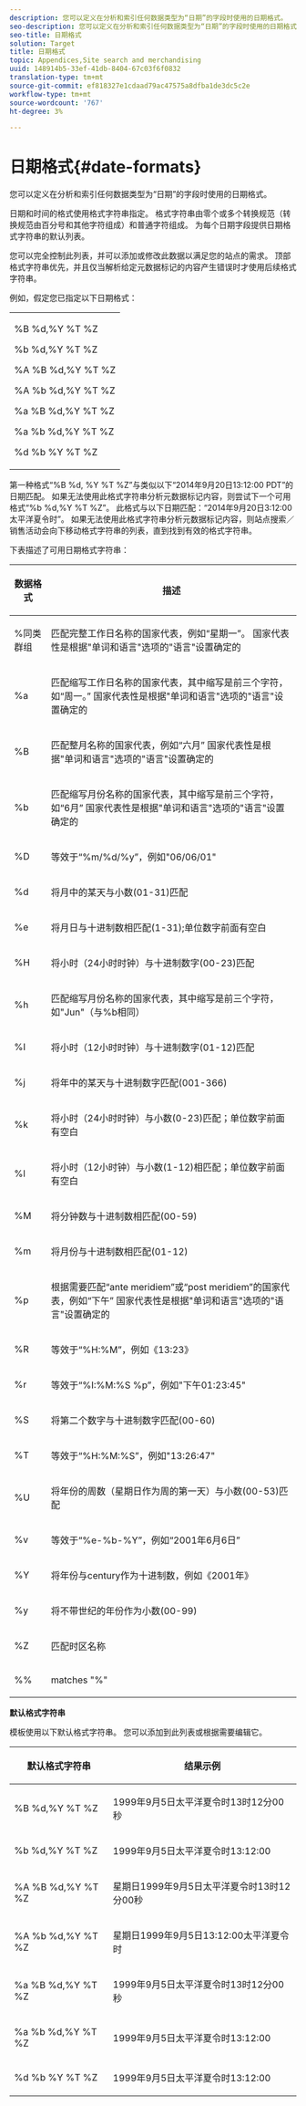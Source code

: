 ```yaml
---
description: 您可以定义在分析和索引任何数据类型为“日期”的字段时使用的日期格式。
seo-description: 您可以定义在分析和索引任何数据类型为“日期”的字段时使用的日期格式。
seo-title: 日期格式
solution: Target
title: 日期格式
topic: Appendices,Site search and merchandising
uuid: 148914b5-33ef-41db-8404-67c03f6f0832
translation-type: tm+mt
source-git-commit: ef818327e1cdaad79ac47575a8dfba1de3dc5c2e
workflow-type: tm+mt
source-wordcount: '767'
ht-degree: 3%

---
```



# 日期格式{#date-formats}

您可以定义在分析和索引任何数据类型为“日期”的字段时使用的日期格式。

日期和时间的格式使用格式字符串指定。 格式字符串由零个或多个转换规范（转换规范由百分号和其他字符组成）和普通字符组成。 为每个日期字段提供日期格式字符串的默认列表。

您可以完全控制此列表，并可以添加或修改此数据以满足您的站点的需求。 顶部格式字符串优先，并且仅当解析给定元数据标记的内容产生错误时才使用后续格式字符串。

例如，假定您已指定以下日期格式：

<table> 
 <tbody> 
  <tr> 
   <td colname="col1"> <p>%B %d,%Y %T %Z </p> <p>%b %d,%Y %T %Z </p> <p>%A %B %d,%Y %T %Z </p> <p>%A %b %d,%Y %T %Z </p> <p>%a %B %d,%Y %T %Z </p> <p>%a %b %d,%Y %T %Z </p> <p>%d %b %Y %T %Z </p> </td> 
  </tr> 
 </tbody> 
</table>

第一种格式“%B %d, %Y %T %Z”与类似以下“2014年9月20日13:12:00 PDT”的日期匹配。 如果无法使用此格式字符串分析元数据标记内容，则尝试下一个可用格式“%b %d,%Y %T %Z”。 此格式与以下日期匹配：“2014年9月20日3:12:00太平洋夏令时”。 如果无法使用此格式字符串分析元数据标记内容，则站点搜索／销售活动会向下移动格式字符串的列表，直到找到有效的格式字符串。

下表描述了可用日期格式字符串：

<table> 
 <thead> 
  <tr> 
   <th colname="col1" class="entry"> <p>数据格式 </p> </th> 
   <th colname="col2" class="entry"> <p>描述 </p> </th> 
  </tr> 
 </thead>
 <tbody> 
  <tr> 
   <td colname="col1"> <p>%同类群组 </p> </td> 
   <td colname="col2"> <p>匹配完整工作日名称的国家代表，例如“星期一”。 国家代表性是根据"单词和语言"选项的"语言"设置确定的 </p> </td> 
  </tr> 
  <tr> 
   <td colname="col1"> <p>%a </p> </td> 
   <td colname="col2"> <p> 匹配缩写工作日名称的国家代表，其中缩写是前三个字符，如“周一。” 国家代表性是根据"单词和语言"选项的"语言"设置确定的 </p> </td> 
  </tr> 
  <tr> 
   <td colname="col1"> <p>%B </p> </td> 
   <td colname="col2"> <p> 匹配整月名称的国家代表，例如“六月” 国家代表性是根据"单词和语言"选项的"语言"设置确定的 </p> </td> 
  </tr> 
  <tr> 
   <td colname="col1"> <p>%b </p> </td> 
   <td colname="col2"> <p> 匹配缩写月份名称的国家代表，其中缩写是前三个字符，如“6月” 国家代表性是根据"单词和语言"选项的"语言"设置确定的 </p> </td> 
  </tr> 
  <tr> 
   <td colname="col1"> <p>%D </p> </td> 
   <td colname="col2"> <p> 等效于“%m/%d/%y”，例如"06/06/01" </p> </td> 
  </tr> 
  <tr> 
   <td colname="col1"> <p>%d </p> </td> 
   <td colname="col2"> <p> 将月中的某天与小数(01-31)匹配 </p> </td> 
  </tr> 
  <tr> 
   <td colname="col1"> <p>%e </p> </td> 
   <td colname="col2"> <p> 将月日与十进制数相匹配(1-31);单位数字前面有空白 </p> </td> 
  </tr> 
  <tr> 
   <td colname="col1"> <p>%H </p> </td> 
   <td colname="col2"> <p> 将小时（24小时时钟）与十进制数字(00-23)匹配 </p> </td> 
  </tr> 
  <tr> 
   <td colname="col1"> <p>%h </p> </td> 
   <td colname="col2"> <p> 匹配缩写月份名称的国家代表，其中缩写是前三个字符，如"Jun"（与%b相同） </p> </td> 
  </tr> 
  <tr> 
   <td colname="col1"> <p>%I </p> </td> 
   <td colname="col2"> <p> 将小时（12小时时钟）与十进制数字(01-12)匹配 </p> </td> 
  </tr> 
  <tr> 
   <td colname="col1"> <p>%j </p> </td> 
   <td colname="col2"> <p> 将年中的某天与十进制数字匹配(001-366) </p> </td> 
  </tr> 
  <tr> 
   <td colname="col1"> <p>%k </p> </td> 
   <td colname="col2"> <p> 将小时（24小时时钟）与小数(0-23)匹配；单位数字前面有空白 </p> </td> 
  </tr> 
  <tr> 
   <td colname="col1"> <p>%l </p> </td> 
   <td colname="col2"> <p> 将小时（12小时钟）与小数(1-12)相匹配；单位数字前面有空白 </p> </td> 
  </tr> 
  <tr> 
   <td colname="col1"> <p>%M </p> </td> 
   <td colname="col2"> <p> 将分钟数与十进制数相匹配(00-59) </p> </td> 
  </tr> 
  <tr> 
   <td colname="col1"> <p>%m </p> </td> 
   <td colname="col2"> <p> 将月份与十进制数相匹配(01-12) </p> </td> 
  </tr> 
  <tr> 
   <td colname="col1"> <p>%p </p> </td> 
   <td colname="col2"> <p> 根据需要匹配“ante meridiem”或“post meridiem”的国家代表，例如“下午” 国家代表性是根据"单词和语言"选项的"语言"设置确定的 </p> </td> 
  </tr> 
  <tr> 
   <td colname="col1"> <p>%R </p> </td> 
   <td colname="col2"> <p> 等效于“%H:%M”，例如《13:23》 </p> </td> 
  </tr> 
  <tr> 
   <td colname="col1"> <p>%r </p> </td> 
   <td colname="col2"> <p> 等效于“%I:%M:%S %p”，例如"下午01:23:45" </p> </td> 
  </tr> 
  <tr> 
   <td colname="col1"> <p>%S </p> </td> 
   <td colname="col2"> <p> 将第二个数字与十进制数字匹配(00-60) </p> </td> 
  </tr> 
  <tr> 
   <td colname="col1"> <p>%T </p> </td> 
   <td colname="col2"> <p> 等效于“%H:%M:%S”，例如"13:26:47" </p> </td> 
  </tr> 
  <tr> 
   <td colname="col1"> <p>%U </p> </td> 
   <td colname="col2"> <p> 将年份的周数（星期日作为周的第一天）与小数(00-53)匹配 </p> </td> 
  </tr> 
  <tr> 
   <td colname="col1"> <p>%v </p> </td> 
   <td colname="col2"> <p> 等效于“%e-%b-%Y”，例如“2001年6月6日” </p> </td> 
  </tr> 
  <tr> 
   <td colname="col1"> <p>%Y </p> </td> 
   <td colname="col2"> <p> 将年份与century作为十进制数，例如《2001年》 </p> </td> 
  </tr> 
  <tr> 
   <td colname="col1"> <p>%y </p> </td> 
   <td colname="col2"> <p> 将不带世纪的年份作为小数(00-99) </p> </td> 
  </tr> 
  <tr> 
   <td colname="col1"> <p>%Z </p> </td> 
   <td colname="col2"> <p> 匹配时区名称 </p> </td> 
  </tr> 
  <tr> 
   <td colname="col1"> <p>%% </p> </td> 
   <td colname="col2"> <p> matches "%" </p> </td> 
  </tr> 
 </tbody> 
</table>

**默认格式字符串**

模板使用以下默认格式字符串。 您可以添加到此列表或根据需要编辑它。

<table> 
 <thead> 
  <tr> 
   <th colname="col1" class="entry"> <p>默认格式字符串 </p> </th> 
   <th colname="col2" class="entry"> <p>结果示例 </p> </th> 
  </tr> 
 </thead>
 <tbody> 
  <tr> 
   <td colname="col1"> <p>%B %d,%Y %T %Z </p> </td> 
   <td colname="col2"> <p> 1999年9月5日太平洋夏令时13时12分00秒 </p> </td> 
  </tr> 
  <tr> 
   <td colname="col1"> <p>%b %d,%Y %T %Z </p> </td> 
   <td colname="col2"> <p> 1999年9月5日太平洋夏令时13:12:00 </p> </td> 
  </tr> 
  <tr> 
   <td colname="col1"> <p>%A %B %d,%Y %T %Z </p> </td> 
   <td colname="col2"> <p> 星期日1999年9月5日太平洋夏令时13时12分00秒 </p> </td> 
  </tr> 
  <tr> 
   <td colname="col1"> <p>%A %b %d,%Y %T %Z </p> </td> 
   <td colname="col2"> <p> 星期日1999年9月5日13:12:00太平洋夏令时 </p> </td> 
  </tr> 
  <tr> 
   <td colname="col1"> <p>%a %B %d,%Y %T %Z </p> </td> 
   <td colname="col2"> <p> 1999年9月5日太平洋夏令时13时12分00秒 </p> </td> 
  </tr> 
  <tr> 
   <td colname="col1"> <p>%a %b %d,%Y %T %Z </p> </td> 
   <td colname="col2"> <p> 1999年9月5日太平洋夏令时13:12:00 </p> </td> 
  </tr> 
  <tr> 
   <td colname="col1"> <p>%d %b %Y %T %Z </p> </td> 
   <td colname="col2"> <p> 1999年9月5日太平洋夏令时13:12:00 </p> </td> 
  </tr> 
 </tbody> 
</table>

